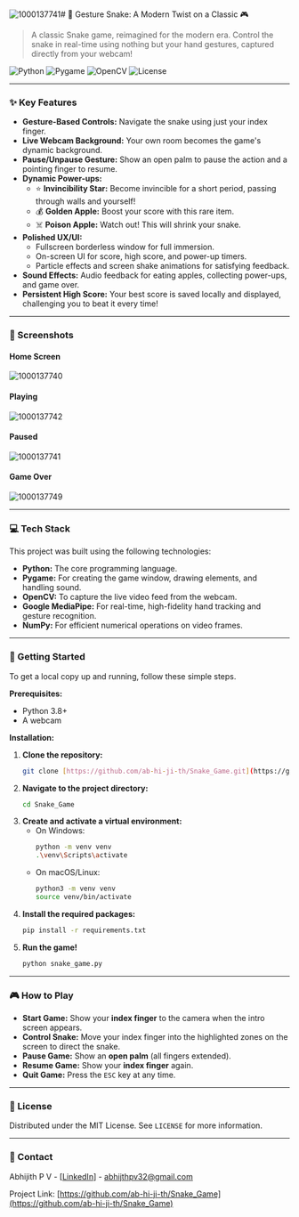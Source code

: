 ![1000137741](https://github.com/user-attachments/assets/578a6c32-6dcf-406e-a3a6-518eea9eb274)# 🐍 Gesture Snake: A Modern Twist on a Classic 🎮

> A classic Snake game, reimagined for the modern era. Control the snake in real-time using nothing but your hand gestures, captured directly from your webcam!

![Python](https://img.shields.io/badge/Python-3.10+-blue?style=for-the-badge&logo=python)
![Pygame](https://img.shields.io/badge/Pygame-2.5.2-green?style=for-the-badge&logo=pygame)
![OpenCV](https://img.shields.io/badge/OpenCV-4.8.0-blue?style=for-the-badge&logo=opencv)
![License](https://img.shields.io/badge/License-MIT-yellow.svg?style=for-the-badge)

---

### ✨ Key Features

* **Gesture-Based Controls:** Navigate the snake using just your index finger.
* **Live Webcam Background:** Your own room becomes the game's dynamic background.
* **Pause/Unpause Gesture:** Show an open palm to pause the action and a pointing finger to resume.
* **Dynamic Power-ups:**
    * ⭐ **Invincibility Star:** Become invincible for a short period, passing through walls and yourself!
    * 💰 **Golden Apple:** Boost your score with this rare item.
    * ☠️ **Poison Apple:** Watch out! This will shrink your snake.
* **Polished UX/UI:**
    * Fullscreen borderless window for full immersion.
    * On-screen UI for score, high score, and power-up timers.
    * Particle effects and screen shake animations for satisfying feedback.
* **Sound Effects:** Audio feedback for eating apples, collecting power-ups, and game over.
* **Persistent High Score:** Your best score is saved locally and displayed, challenging you to beat it every time!

---

### 📸 Screenshots

#### Home Screen
![1000137740](https://github.com/user-attachments/assets/bdf1bb5f-79a2-48ec-90aa-ae1db9996ecd)

#### Playing
![1000137742](https://github.com/user-attachments/assets/8b0e1835-a0c1-4f33-986f-fa27ebc7fe18)

#### Paused
![1000137741](https://github.com/user-attachments/assets/9c2c2c95-f2cc-4c4f-9e59-6dabfd9ad5ac)

#### Game Over
![1000137749](https://github.com/user-attachments/assets/f3fc6e6d-684f-4cc8-8ac3-f4e29fc26ab8)

---

### 💻 Tech Stack

This project was built using the following technologies:

* **Python:** The core programming language.
* **Pygame:** For creating the game window, drawing elements, and handling sound.
* **OpenCV:** To capture the live video feed from the webcam.
* **Google MediaPipe:** For real-time, high-fidelity hand tracking and gesture recognition.
* **NumPy:** For efficient numerical operations on video frames.

---

### 🚀 Getting Started

To get a local copy up and running, follow these simple steps.

**Prerequisites:**
* Python 3.8+
* A webcam

**Installation:**

1.  **Clone the repository:**
    ```sh
    git clone [https://github.com/ab-hi-ji-th/Snake_Game.git](https://github.com/ab-hi-ji-th/Snake_Game.git)
    ```
2.  **Navigate to the project directory:**
    ```sh
    cd Snake_Game
    ```
3.  **Create and activate a virtual environment:**
    * On Windows:
        ```sh
        python -m venv venv
        .\venv\Scripts\activate
        ```
    * On macOS/Linux:
        ```sh
        python3 -m venv venv
        source venv/bin/activate
        ```
4.  **Install the required packages:**
    ```sh
    pip install -r requirements.txt
    ```
5.  **Run the game!**
    ```sh
    python snake_game.py
    ```

---

### 🎮 How to Play

* **Start Game:** Show your **index finger** to the camera when the intro screen appears.
* **Control Snake:** Move your index finger into the highlighted zones on the screen to direct the snake.
* **Pause Game:** Show an **open palm** (all fingers extended).
* **Resume Game:** Show your **index finger** again.
* **Quit Game:** Press the `ESC` key at any time.

---

### 📄 License

Distributed under the MIT License. See `LICENSE` for more information.

---

### 💬 Contact

Abhijith P V - [[LinkedIn](https://www.linkedin.com/in/abhijith-p-v-74bb6a281/)] - [abhijthpv32@gmail.com](mailto:abhijthpv32@gmail.com)

Project Link: [https://github.com/ab-hi-ji-th/Snake_Game](https://github.com/ab-hi-ji-th/Snake_Game)
